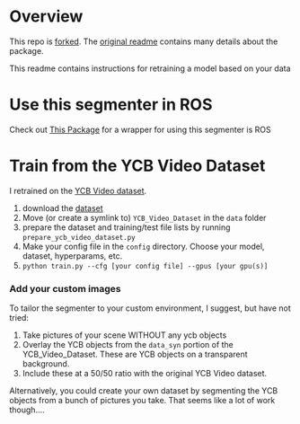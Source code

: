 # Overview
This repo is [forked](https://github.com/CSAILVision/semantic-segmentation-pytorch). The [original readme](original_readme/README.md) contains many details about the package.

This readme contains instructions for retraining a model based on your data

# Use this segmenter in ROS
Check out [This Package](https://github.com/bsaund/object_segmentation) for a wrapper for using this segmenter is ROS

# Train from the YCB Video Dataset
I retrained on the [YCB Video dataset](https://github.com/yuxng/YCB_Video_toolbox).

1. download the [dataset](https://rse-lab.cs.washington.edu/projects/posecnn/) 
2. Move (or create a symlink to) `YCB_Video_Dataset` in the `data` folder
3. prepare the dataset and training/test file lists by running `prepare_ycb_video_dataset.py`
4. Make your config file in the `config` directory. Choose your model, dataset, hyperparams, etc.
5. `python train.py --cfg [your config file] --gpus [your gpu(s)]`

### Add your custom images
To tailor the segmenter to your custom environment, I suggest, but have not tried:

1. Take pictures of your scene WITHOUT any ycb objects
2. Overlay the YCB objects from the `data_syn` portion of the YCB_Video_Dataset. These are YCB objects on a transparent background.
3. Include these at a 50/50 ratio with the original YCB Video dataset.

Alternatively, you could create your own dataset by segmenting the YCB objects from a bunch of pictures you take. That seems like a lot of work though....
